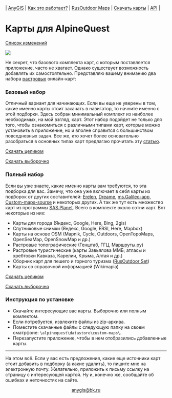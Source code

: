 | [AnyGIS][01] | [Как это работает?][02] | [RusOutdoor Maps][03] | [Скачать карты][04] | [API][05] |


[01]: https://nnngrach.github.io/AnyGIS_maps/index
[02]: https://nnngrach.github.io/AnyGIS_maps/Web/Html/Description_ru
[03]: https://nnngrach.github.io/AnyGIS_maps/Web/Html/RusOutdoor_ru
[04]: https://nnngrach.github.io/AnyGIS_maps/Web/Html/DownloadPage_ru
[05]: https://nnngrach.github.io/AnyGIS_maps/Web/Html/Api_ru
[07]: https://nnngrach.github.io/AnyGIS_maps/Web/Html/Vektor_and_raster_ru




# Карты для AlpineQuest

[Список изменений][16]

[16]: https://nnngrach.github.io/AnyGIS_maps/Web/Html/Changelog_ru

![](https://nnngrach.github.io/AnyGIS_maps/Web/Img/4mapsAlpine.png)



Не секрет, что базового комплекта карт, с которым поставляется приложение, часто не хватает. Однако существует возможность добавлять их самостоятельно. Представляю вашему вниманию два набора [растровых][07] онлайн-карт:

### Базовый набор
Отличный вариант для начинающих. Если вы еще не уверены в том, какие именно карты стоит закачать в навигатор, то начните именно с этой подборки. Здесь собран минимальный комплект из наиболее необходимых, на мой взгляд, карт.  Этот набор подойдет не только для того, чтобы ознакомиться с различными типами карт, которые можно установить в приложение, но и вполне справится с большинством повседневных задач. Все же, кто хочет более основательно разобраться в основных типах карт предлагаю прочитать эту [статью][1].

[Скачать целиком][2]

[Скачать выборочно][3]


[1]: https://shuriktravel.ru/maps/

[2]: https://minhaskamal.github.io/DownGit/#/home?url=https://github.com/nnngrach/AnyGIS_maps/tree/master/Alpine_Quest_online_maps/Maps_short_ru

[3]: https://nnngrach.github.io/AnyGIS_maps/Web/Html/Download/Alpine_Quest_Maps_Short_ru



### Полный набор
Если вы уже знаете, какие именно карты вам требуются, то эта подборка для вас. Замечу, что она уже включает в себя карты из подборок от других составителей: [Erelen][6], [Dreame][7], [ms.Galileo-app][8], [Custom-maps-sourse][9] и некоторых других. А так же тут есть множество карт из программы [SAS.Planet][10]. Всего в комплекте около сотни карт. Вот некоторые из них:

- Карты для города (Яндекс, Google, Here, Bing, 2gis)
- Спутниковые снимки (Яндекс, Google, ERSI, Here, Mapbox) 
- Карты на основе OSM (Mapnik, Cycle, Outdoors, OpenTopoMaps, OpenSeaMap, OpenSnowMap и др.)
- Растровые топографические (Генштаб, ГГЦ, Маршруты.ру)
- Растровые туристические (карты Завьялова ММБ; атласы и хребтовки Кавказа, Карелии, Крыма, Алтая и др.)
- Сборник карт для пешего и горного туризма ([RusOutdoor Set][5])
- Карты со справочной информацией (Wikimapia)

[Скачать целиком][11]

[Скачать выборочно][12]


[5]: https://github.com/nnngrach/AnyGIS_maps/tree/master/Experimantal_area
[6]: https://melda.ru/locus/maps/
[7]: http://4pda.ru/forum/index.php?showtopic=210573&st=3060#entry52768866
[8]: https://ms.galileo-app.com/
[9]: https://custom-map-source.appspot.com/
[10]: http://www.sasgis.org/

[11]: https://minhaskamal.github.io/DownGit/#/home?url=https://github.com/nnngrach/AnyGIS_maps/tree/master/Alpine_Quest_online_maps/Maps_full_ru

[12]: https://nnngrach.github.io/AnyGIS_maps/Web/Html/Download/Alpine_Quest_Maps_Full_ru



### Инструкция по установке 
* Скачайте интересующие вас карты. Выборочно или полным комлектом.
* Если потребуется, извлеките файлы из zip-архива.
* Поместите скачанные файлы с следующую папку на своем сматрфоне: `\alpinequest\datastore\custom-maps\`.
* Перезапустите приложение, чтобы в нем отобразились добавленные карты.

---

На этом всё. Если у вас есть предложения, какие еще источники карт стоит добавить в подборку (а какие удалить), то пишите мне на электронную почту. Желательно, приложить к письму ссылку на страницу с интересующей картой. Ну и, конечно же, сообщайте об ошибках и неточностях на сайте.


<p align="center">
<a href="mailto:anygis@bk.ru">anygis@bk.ru</a> 
</p>

